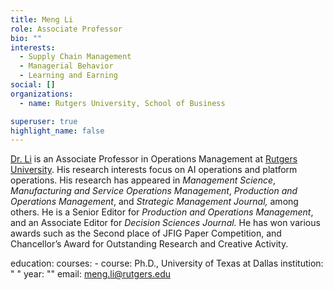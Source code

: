 ```yaml
---
title: Meng Li
role: Associate Professor
bio: ""
interests:
  - Supply Chain Management
  - Managerial Behavior
  - Learning and Earning
social: []
organizations:
  - name: Rutgers University, School of Business

superuser: true
highlight_name: false
---
```

[Dr. Li](https://business.camden.rutgers.edu/faculty-profiles/dr-meng-michael-li/) is an Associate Professor in Operations Management at [Rutgers University](https://www.rutgers.edu/). His research interests focus on AI operations and platform operations. His research has appeared in *Management Science*, *Manufacturing and Service Operations Management*, *Production and Operations Management*, and *Strategic Management Journal,* among others. He is a Senior Editor for *Production and Operations Management*, and an Associate Editor for *Decision Sciences Journal.* He has won various awards such as the Second place of JFIG Paper Competition, and Chancellor’s Award for Outstanding Research and Creative Activity.

education:
  courses:
    - course: Ph.D., University of Texas at Dallas
      institution: "  "
      year: ""
email: meng.li@rutgers.edu

